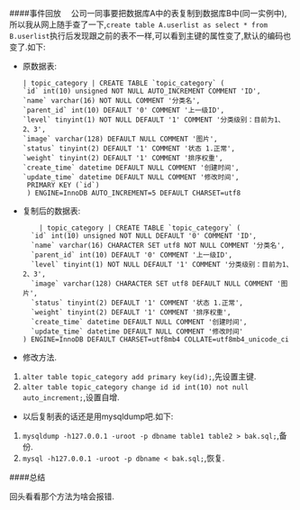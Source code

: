 ####事件回放
&emsp;公司一同事要把数据库A中的表复制到数据库B中(同一实例中),所以我从网上随手查了一下,`create table A.userlist as select * from B.userlist`执行后发现跟之前的表不一样,可以看到主键的属性变了,默认的编码也变了.如下:

* 原数据表:

	```
	| topic_category | CREATE TABLE `topic_category` (
	`id` int(10) unsigned NOT NULL AUTO_INCREMENT COMMENT 'ID',
    `name` varchar(16) NOT NULL COMMENT '分类名',
    `parent_id` int(10) DEFAULT '0' COMMENT '上一级ID',
    `level` tinyint(1) NOT NULL DEFAULT '1' COMMENT '分类级别：目前为1、2、3',
    `image` varchar(128) DEFAULT NULL COMMENT '图片',
    `status` tinyint(2) DEFAULT '1' COMMENT '状态 1.正常',
    `weight` tinyint(2) DEFAULT '1' COMMENT '排序权重',
    `create_time` datetime DEFAULT NULL COMMENT '创建时间',
    `update_time` datetime DEFAULT NULL COMMENT '修改时间',
     PRIMARY KEY (`id`)
     ) ENGINE=InnoDB AUTO_INCREMENT=5 DEFAULT CHARSET=utf8
	```

* 复制后的数据表:

	```
		| topic_category | CREATE TABLE `topic_category` (
	  `id` int(10) unsigned NOT NULL DEFAULT '0' COMMENT 'ID',
	  `name` varchar(16) CHARACTER SET utf8 NOT NULL COMMENT '分类名',
	  `parent_id` int(10) DEFAULT '0' COMMENT '上一级ID',
	  `level` tinyint(1) NOT NULL DEFAULT '1' COMMENT '分类级别：目前为1、2、3',
	  `image` varchar(128) CHARACTER SET utf8 DEFAULT NULL COMMENT '图片',
	  `status` tinyint(2) DEFAULT '1' COMMENT '状态 1.正常',
	  `weight` tinyint(2) DEFAULT '1' COMMENT '排序权重',
	  `create_time` datetime DEFAULT NULL COMMENT '创建时间',
	  `update_time` datetime DEFAULT NULL COMMENT '修改时间'
	) ENGINE=InnoDB DEFAULT CHARSET=utf8mb4 COLLATE=utf8mb4_unicode_ci 
	```
* 修改方法.

 1. `alter table topic_category add primary key(id);`,先设置主键.
 2. `alter table topic_category change id id int(10) not null auto_increment;`,设置自增.

* 以后复制表的话还是用mysqldump吧.如下:

 1. `mysqldump -h127.0.0.1 -uroot -p dbname table1 table2 > bak.sql;`,备份.
 2. `mysql -h127.0.0.1 -uroot -p dbname < bak.sql;`,恢复.

####总结

回头看看那个方法为啥会报错.
